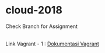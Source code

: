 # cloud-2018

Check Branch for Assignment

<br>
Link Vagrant - 1 : <a href="https://docs.google.com/document/d/1SRv1cg1ULWmcL0hHxZp77hrcgi1uTjm2jD3etBNSlx8/edit">Dokumentasi Vagrant</a>
